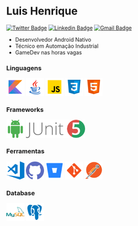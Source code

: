 # Luis Henrique

[![Twitter Badge](https://img.shields.io/badge/-@louishenriqk-1d9bf0?style=flat-square&labelColor=1d9bf0&logo=twitter&logoColor=fffffe&link=https://twitter.com/LuisHen02556571)](https://twitter.com/LuisHen02556571)
[![Linkedin Badge](https://img.shields.io/badge/-Luis%20Henrique-0a66c2?style=flat-square&logo=Linkedin&logoColor=white&link=https://www.linkedin.com/in/luishenr-m/)](https://www.linkedin.com/in/luishenr-m/) 
[![Gmail Badge](https://img.shields.io/badge/-louix.sm@gmail.com-d03e30?style=flat-square&logo=Gmail&logoColor=white&link=mailto:louix.sm@gmail.com)](mailto:louix.sm@gmail.com)

- Desenvolvedor Android Nativo
- Técnico em Automação Industrial
- GameDev nas horas vagas

### Linguagens
<div>
  <img 
    src="images/kotlin.svg" 
    width="48"
  >
  <img 
    src="images/java.svg" 
    width="48"
  >
  <img 
    src="images/javascript.svg" 
    width="48"
  >
  <img 
    src="images/css3.svg"
    width="48"
  >
  <img 
    src="images/html-5.svg" 
    width="48"
  >
</div>

### Frameworks
<div>
  <img 
    src="images/android.svg" 
    width="48"
  >
  <img 
    src="images/junit5.png" 
    height="48"
  >
</div>

### Ferramentas
<div>
  <img 
    src="images/vscode.png" 
    width="48"
  >
  <img 
    src="images/github.png" 
    width="48"
  >
  <img 
    src="images/bitbucket.svg" 
    width="48"
  >
  <img 
    src="images/git.svg" 
    width="48"
  >
  <img 
    src="images/postman.png" 
    width="48"
  >
</div>

### Database
<div>
  <img 
    src="images/mysql.svg" 
    width="48"
  >
  <img 
    src="images/postgresql.svg" 
    width="48"
  >
</div>
